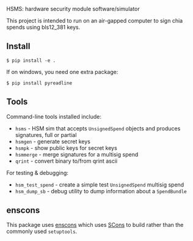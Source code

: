 HSMS: hardware security module software/simulator

This project is intended to run on an air-gapped computer to sign chia spends using bls12_381 keys.


Install
-------

`$ pip install -e .`

If on windows, you need one extra package:

`$ pip install pyreadline`


Tools
-----

Command-line tools installed include:

- `hsms` - HSM sim that accepts `UnsignedSpend` objects and produces signatures, full or partial
- `hsmgen` - generate secret keys
- `hsmpk` - show public keys for secret keys
- `hsmmerge` - merge signatures for a multisig spend
- `qrint` - convert binary to/from qrint ascii

For testing & debugging:

- `hsm_test_spend` - create a simple test `UnsignedSpend` multisig spend
- `hsm_dump_sb` - debug utility to dump information about a `SpendBundle`


enscons
-------

This package uses [enscons](https://github.com/dholth/enscons)
which uses [SCons](https://scons.org/) to build rather than the commonly used `setuptools`.

